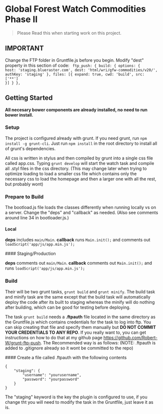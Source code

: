 # Global Forest Watch Commodities Phase II

> Please Read this when starting work on this project.

## IMPORTANT
Change the FTP folder in Gruntfile.js before you begin.  Modify "dest" property in this section of code:
<code>
    ftp_push: {
            build: {
                options: {
                    host: 'staging.blueraster.com',
                    dest: 'html/wri/gfw-commodities/v20/',
                    authKey: 'staging'
                },
                files: [{
                    expand: true,
                    cwd: 'build',
                    src: ['**']
                }]
            }
        },
</code>

## Getting Started
<strong>All necesary bower components are already installed, no need to run bower install.</strong>

### Setup
<p>The project is configured already with grunt.  If you need grunt, run <code>npm install -g grunt-cli</code>.  Just run <code>npm install</code> in the root directory to install all of grunt's dependencies.</p>
<p>All css is written in stylus and then compiled by grunt into a single css file called app.css.  Typing <code>grunt develop</code> will start the watch task and compile all .styl files in the css directory. (This may change later when trying to optimize loading to load a smaller css file which contains only the necessary css to load the homepage and then a larger one with all the rest, but probably wont)</p>

### Prepare to Build
The bootload.js file loads the classes differently when running locally vs on a server.  Change the "deps" and "callback" as needed. (Also see comments around line 34 in bootloader.js.)
#### Local
<p><strong>deps</strong> includes <code>main/Main</code>. <strong>callback</strong> runs <code>Main.init();</code> and comments out <code>loadScript('app/js/app.min.js');</code></p>
#### Staging/Production
<p><strong>deps</strong> comments out <code>main/Main</code>. <strong>callback</strong> comments out <code>Main.init();</code> and runs <code>loadScript('app/js/app.min.js');</code></p>

### Build
<p>Their will be two grunt tasks, <code>grunt build</code> and <code>grunt minify</code>.  The build task and minify task are the same except that the build task will automatically deploy the code after its built to staging whereas the minify will do nothing after building, which can be good for testing before deploying.</p>
<p>The task <code>grunt build</code> needs a <strong>.ftpauth</strong> file located in the same directory as the Gruntfile.js which contains credentials for the task to log into ftp.  You can skip creating that file and specify them manually but <strong>DO NOT COMMIT YOUR CREDENTIALS TO ANY REPO</strong>.  If you really want to, you can get instructions on how to do that at my github page <a href='https://github.com/Robert-W/grunt-ftp-push' target='_blank'>https://github.com/Robert-W/grunt-ftp-push</a>.  The Recommended way is as follows: (NOTE: .ftpauth is added to .gitignore already so it wont be committed to the repo)</p>
#### Create a file called .ftpauth with the following contents
<pre><code>{
	"staging": {
		"username": "yourusername",
		"password": "yourpassword"
	}
}
</code></pre>
<p>The "staging" keyword is the key the plugin is configured to use, if you change tht you will need to modify the task in the Gruntfile, just leave it as is.</p>
